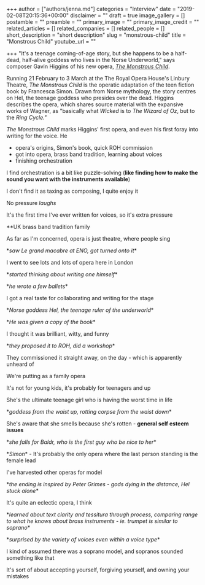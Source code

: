 +++
author = ["authors/jenna.md"]
categories = "Interview"
date = "2019-02-08T20:15:36+00:00"
disclaimer = ""
draft = true
image_gallery = []
postamble = ""
preamble = ""
primary_image = ""
primary_image_credit = ""
related_articles = []
related_companies = []
related_people = []
short_description = "short description"
slug = "monstrous-child"
title = "Monstrous Child"
youtube_url = ""

+++
"It's a teenage coming-of-age story, but she happens to be a half-dead, half-alive goddess who lives in the Norse Underworld," says composer Gavin Higgins of his new opera, [_The Monstrous Child_](https://www.roh.org.uk/productions/the-monstrous-child-by-timothy-sheader). 

Running 21 February to 3 March at the The Royal Opera House's  Linbury Theatre, _The Monstrous Child_ is the operatic adaptation of the teen fiction book by Francesca Simon. Drawn from Norse mythology, the story centres on Hel, the teenage goddess who presides over the dead. Higgins describes the opera, which shares source material with the expansive works of Wagner, as "basically what _Wicked_ is to _The Wizard of Oz_, but to the _Ring Cycle."_

_The Monstrous Child_ marks Higgins' first opera, and even his first foray into writing for the voice. He 

* opera's origins, Simon's book, quick ROH commission
* got into opera, brass band tradition, learning about voices
* finishing orchestration

I find orchestration is a bit like puzzle-solving (**like finding how to make the sound you want with the instruments available**)

I don't find it as taxing as composing, I quite enjoy it

No pressure _laughs_

It's the first time I've ever written for voices, so it's extra pressure

\**UK brass band tradition family

As far as I'm concerned, opera is just theatre, where people sing

\*_saw Le grand macabre at ENO, got turned onto it_*

I went to see lots and lots of opera here in London

\*_started thinking about writing one himself_*

\*_he wrote a few ballets_*

I got a real taste for collaborating and writing for the stage

\*_Norse goddess Hel, the teenage ruler of the underworld_*

\*_He was given a copy of the book_*

I thought it was brilliant, witty, and funny

\*_they proposed it to ROH, did a workshop_*

They commissioned it straight away, on the day - which is apparently unheard of

We're putting as a family opera

It's not for young kids, it's probably for teenagers and up

She's the ultimate teenage girl who is having the worst time in life

\*_goddess from the waist up, rotting corpse from the waist down_*

She's aware that she smells because she's rotten - **general self esteem issues**

\*_she falls for Baldr, who is the first guy who be nice to her_*

\*_Simon_* - It's probably the only opera where the last person standing is the female lead

I've harvested other operas for model

\*_the ending is inspired by Peter Grimes - gods dying in the distance, Hel stuck alone_*

It's quite an eclectic opera, I think

\*_learned about text clarity and tessitura through process, comparing range to what he knows about brass instruments - ie. trumpet is similar to soprano_*

\*_surprised by the variety of voices even within a voice type_*

I kind of assumed there was a soprano model, and sopranos sounded something like that

It's sort of about accepting yourself, forgiving yourself, and owning your mistakes
